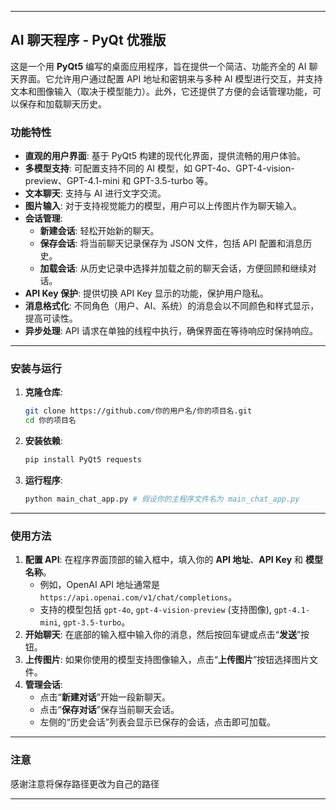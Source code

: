 -----

## AI 聊天程序 - PyQt 优雅版

这是一个用 **PyQt5** 编写的桌面应用程序，旨在提供一个简洁、功能齐全的 AI 聊天界面。它允许用户通过配置 API 地址和密钥来与多种 AI 模型进行交互，并支持文本和图像输入（取决于模型能力）。此外，它还提供了方便的会话管理功能，可以保存和加载聊天历史。

### **功能特性**

  * **直观的用户界面**: 基于 PyQt5 构建的现代化界面，提供流畅的用户体验。
  * **多模型支持**: 可配置支持不同的 AI 模型，如 GPT-4o、GPT-4-vision-preview、GPT-4.1-mini 和 GPT-3.5-turbo 等。
  * **文本聊天**: 支持与 AI 进行文字交流。
  * **图片输入**: 对于支持视觉能力的模型，用户可以上传图片作为聊天输入。
  * **会话管理**:
      * **新建会话**: 轻松开始新的聊天。
      * **保存会话**: 将当前聊天记录保存为 JSON 文件，包括 API 配置和消息历史。
      * **加载会话**: 从历史记录中选择并加载之前的聊天会话，方便回顾和继续对话。
  * **API Key 保护**: 提供切换 API Key 显示的功能，保护用户隐私。
  * **消息格式化**: 不同角色（用户、AI、系统）的消息会以不同颜色和样式显示，提高可读性。
  * **异步处理**: API 请求在单独的线程中执行，确保界面在等待响应时保持响应。

-----

### **安装与运行**

1.  **克隆仓库**:
    ```bash
    git clone https://github.com/你的用户名/你的项目名.git
    cd 你的项目名
    ```
2.  **安装依赖**:
    ```bash
    pip install PyQt5 requests
    ```
3.  **运行程序**:
    ```bash
    python main_chat_app.py # 假设你的主程序文件名为 main_chat_app.py
    ```

-----

### **使用方法**

1.  **配置 API**: 在程序界面顶部的输入框中，填入你的 **API 地址**、**API Key** 和 **模型名称**。
      * 例如，OpenAI API 地址通常是 `https://api.openai.com/v1/chat/completions`。
      * 支持的模型包括 `gpt-4o`, `gpt-4-vision-preview` (支持图像), `gpt-4.1-mini`, `gpt-3.5-turbo`。
2.  **开始聊天**: 在底部的输入框中输入你的消息，然后按回车键或点击“**发送**”按钮。
3.  **上传图片**: 如果你使用的模型支持图像输入，点击“**上传图片**”按钮选择图片文件。
4.  **管理会话**:
      * 点击“**新建对话**”开始一段新聊天。
      * 点击“**保存对话**”保存当前聊天会话。
      * 左侧的“历史会话”列表会显示已保存的会话，点击即可加载。

-----



### **注意**

感谢注意将保存路径更改为自己的路径

-----
